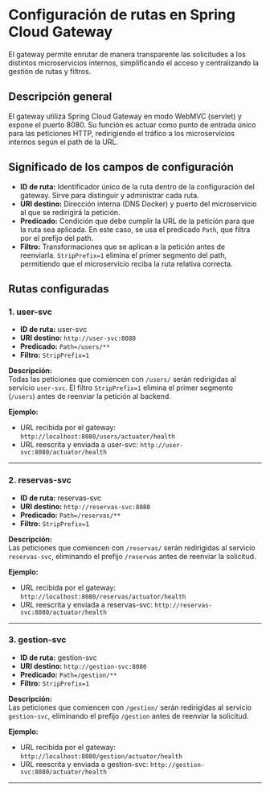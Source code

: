 # Configuración de rutas en Spring Cloud Gateway

El gateway permite enrutar de manera transparente las solicitudes a los distintos microservicios internos, simplificando el acceso y centralizando la gestión de rutas y filtros.

## Descripción general

El gateway utiliza Spring Cloud Gateway en modo WebMVC (servlet) y expone el puerto 8080. Su función es actuar como punto de entrada único para las peticiones HTTP, redirigiendo el tráfico a los microservicios internos según el path de la URL.

## Significado de los campos de configuración

- **ID de ruta:** Identificador único de la ruta dentro de la configuración del gateway. Sirve para distinguir y administrar cada ruta.
- **URI destino:** Dirección interna (DNS Docker) y puerto del microservicio al que se redirigirá la petición.
- **Predicado:** Condición que debe cumplir la URL de la petición para que la ruta sea aplicada. En este caso, se usa el predicado `Path`, que filtra por el prefijo del path.
- **Filtro:** Transformaciones que se aplican a la petición antes de reenviarla. `StripPrefix=1` elimina el primer segmento del path, permitiendo que el microservicio reciba la ruta relativa correcta.

## Rutas configuradas

### 1. user-svc

- **ID de ruta:** user-svc
- **URI destino:** `http://user-svc:8080`
- **Predicado:** `Path=/users/**`
- **Filtro:** `StripPrefix=1`

**Descripción:**  
Todas las peticiones que comiencen con `/users/` serán redirigidas al servicio `user-svc`. El filtro `StripPrefix=1` elimina el primer segmento (`/users`) antes de reenviar la petición al backend.

**Ejemplo:**  
- URL recibida por el gateway: `http://localhost:8080/users/actuator/health`
- URL reescrita y enviada a user-svc: `http://user-svc:8080/actuator/health`

---

### 2. reservas-svc

- **ID de ruta:** reservas-svc
- **URI destino:** `http://reservas-svc:8080`
- **Predicado:** `Path=/reservas/**`
- **Filtro:** `StripPrefix=1`

**Descripción:**  
Las peticiones que comiencen con `/reservas/` serán redirigidas al servicio `reservas-svc`, eliminando el prefijo `/reservas` antes de reenviar la solicitud.

**Ejemplo:**  
- URL recibida por el gateway: `http://localhost:8080/reservas/actuator/health`
- URL reescrita y enviada a reservas-svc: `http://reservas-svc:8080/actuator/health`

---

### 3. gestion-svc

- **ID de ruta:** gestion-svc
- **URI destino:** `http://gestion-svc:8080`
- **Predicado:** `Path=/gestion/**`
- **Filtro:** `StripPrefix=1`

**Descripción:**  
Las peticiones que comiencen con `/gestion/` serán redirigidas al servicio `gestion-svc`, eliminando el prefijo `/gestion` antes de reenviar la solicitud.

**Ejemplo:**  
- URL recibida por el gateway: `http://localhost:8080/gestion/actuator/health`
- URL reescrita y enviada a gestion-svc: `http://gestion-svc:8080/actuator/health`

---

